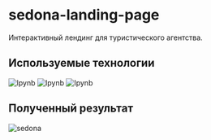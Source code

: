 # sedona-landing-page

Интерактивный лендинг для туристического агентства.

## Используемые технологии

![Ipynb](https://img.shields.io/badge/HTML-8A2BE2)
![Ipynb](https://img.shields.io/badge/CSS-8A2BE2)
![Ipynb](https://img.shields.io/badge/JavaScript-8A2BE2)

## Полученный результат

![sedona](https://github.com/mellow-moon/simple_html_css/assets/106676401/5826a9ae-b340-4818-be82-df4799e3e206)
